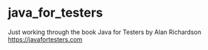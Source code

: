 # java_for_testers
Just working through the book Java for Testers by Alan Richardson
https://javafortesters.com
